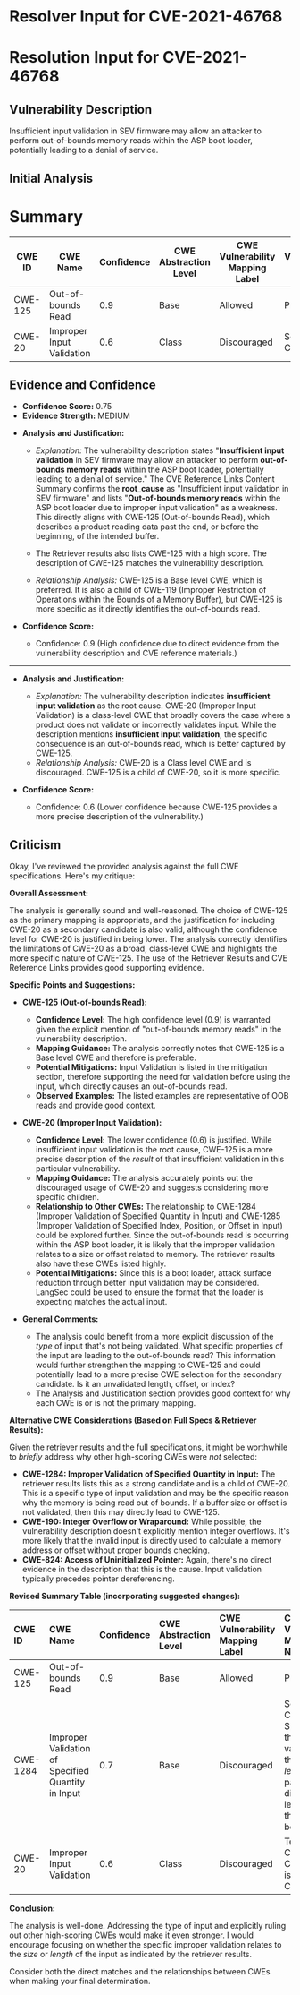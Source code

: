 # Resolver Input for CVE-2021-46768

# Resolution Input for CVE-2021-46768

## Vulnerability Description
Insufficient input validation in SEV firmware may allow an attacker to perform out-of-bounds memory reads within the ASP boot loader, potentially leading to a denial of service.

## Initial Analysis
# Summary
| CWE ID | CWE Name | Confidence | CWE Abstraction Level | CWE Vulnerability Mapping Label | CWE-Vulnerability Mapping Notes |
|---|---|---|---|---|---|
| CWE-125 | Out-of-bounds Read | 0.9 | Base | Allowed | Primary CWE |
| CWE-20 | Improper Input Validation | 0.6 | Class | Discouraged | Secondary Candidate |

## Evidence and Confidence

*   **Confidence Score:** 0.75
*   **Evidence Strength:** MEDIUM

- **Analysis and Justification:**  
  - *Explanation:* The vulnerability description states "**Insufficient input validation** in SEV firmware may allow an attacker to perform **out-of-bounds memory reads** within the ASP boot loader, potentially leading to a denial of service." The CVE Reference Links Content Summary confirms the **root_cause** as "Insufficient input validation in SEV firmware" and lists "**Out-of-bounds memory reads** within the ASP boot loader due to improper input validation" as a weakness. This directly aligns with CWE-125 (Out-of-bounds Read), which describes a product reading data past the end, or before the beginning, of the intended buffer.
  - The Retriever results also lists CWE-125 with a high score. The description of CWE-125 matches the vulnerability description.

  - *Relationship Analysis:* CWE-125 is a Base level CWE, which is preferred. It is also a child of CWE-119 (Improper Restriction of Operations within the Bounds of a Memory Buffer), but CWE-125 is more specific as it directly identifies the out-of-bounds read.

- **Confidence Score:**  
  - Confidence: 0.9 (High confidence due to direct evidence from the vulnerability description and CVE reference materials.)

---
- **Analysis and Justification:**  
  - *Explanation:* The vulnerability description indicates **insufficient input validation** as the root cause. CWE-20 (Improper Input Validation) is a class-level CWE that broadly covers the case where a product does not validate or incorrectly validates input. While the description mentions **insufficient input validation**, the specific consequence is an out-of-bounds read, which is better captured by CWE-125.
  - *Relationship Analysis:* CWE-20 is a Class level CWE and is discouraged. CWE-125 is a child of CWE-20, so it is more specific.

- **Confidence Score:**
  - Confidence: 0.6 (Lower confidence because CWE-125 provides a more precise description of the vulnerability.)

## Criticism
Okay, I've reviewed the provided analysis against the full CWE specifications. Here's my critique:

**Overall Assessment:**

The analysis is generally sound and well-reasoned. The choice of CWE-125 as the primary mapping is appropriate, and the justification for including CWE-20 as a secondary candidate is also valid, although the confidence level for CWE-20 is justified in being lower. The analysis correctly identifies the limitations of CWE-20 as a broad, class-level CWE and highlights the more specific nature of CWE-125. The use of the Retriever Results and CVE Reference Links provides good supporting evidence.

**Specific Points and Suggestions:**

*   **CWE-125 (Out-of-bounds Read):**
    *   **Confidence Level:** The high confidence level (0.9) is warranted given the explicit mention of "out-of-bounds memory reads" in the vulnerability description.
    *   **Mapping Guidance:** The analysis correctly notes that CWE-125 is a Base level CWE and therefore is preferable.
    *   **Potential Mitigations:** Input Validation is listed in the mitigation section, therefore supporting the need for validation before using the input, which directly causes an out-of-bounds read.
    *   **Observed Examples:** The listed examples are representative of OOB reads and provide good context.
*   **CWE-20 (Improper Input Validation):**
    *   **Confidence Level:** The lower confidence (0.6) is justified. While insufficient input validation is the root cause, CWE-125 is a more precise description of the *result* of that insufficient validation in this particular vulnerability.
    *   **Mapping Guidance:** The analysis accurately points out the discouraged usage of CWE-20 and suggests considering more specific children.
    *   **Relationship to Other CWEs:** The relationship to CWE-1284 (Improper Validation of Specified Quantity in Input) and CWE-1285 (Improper Validation of Specified Index, Position, or Offset in Input) could be explored further.  Since the out-of-bounds read is occurring within the ASP boot loader, it is likely that the improper validation relates to a size or offset related to memory. The retriever results also have these CWEs listed highly.
    *   **Potential Mitigations:** Since this is a boot loader, attack surface reduction through better input validation may be considered. LangSec could be used to ensure the format that the loader is expecting matches the actual input.

*   **General Comments:**

    *   The analysis could benefit from a more explicit discussion of the *type* of input that's not being validated. What specific properties of the input are leading to the out-of-bounds read? This information would further strengthen the mapping to CWE-125 and could potentially lead to a more precise CWE selection for the secondary candidate. Is it an unvalidated length, offset, or index?
    *   The Analysis and Justification section provides good context for why each CWE is or is not the primary mapping.

**Alternative CWE Considerations (Based on Full Specs & Retriever Results):**

Given the retriever results and the full specifications, it might be worthwhile to *briefly* address why other high-scoring CWEs were *not* selected:

*   **CWE-1284: Improper Validation of Specified Quantity in Input:** The retriever results lists this as a strong candidate and is a child of CWE-20. This is a specific type of input validation and may be the specific reason why the memory is being read out of bounds. If a buffer size or offset is not validated, then this may directly lead to CWE-125.
*   **CWE-190: Integer Overflow or Wraparound:** While possible, the vulnerability description doesn't explicitly mention integer overflows. It's more likely that the invalid input is directly used to calculate a memory address or offset without proper bounds checking.
*   **CWE-824: Access of Uninitialized Pointer:** Again, there's no direct evidence in the description that this is the cause. Input validation typically precedes pointer dereferencing.

**Revised Summary Table (incorporating suggested changes):**

| CWE ID  | CWE Name                       | Confidence | CWE Abstraction Level | CWE Vulnerability Mapping Label | CWE-Vulnerability Mapping Notes                                                                                                                                                                                                                                                                                                                                                                                                         |
| :------ | :----------------------------- | :--------- | :-------------------- | :------------------------------ | :------------------------------------------------------------------------------------------------------------------------------------------------------------------------------------------------------------------------------------------------------------------------------------------------------------------------------------------------------------------------------------------------------------------------------------- |
| CWE-125 | Out-of-bounds Read             | 0.9        | Base                  | Allowed                         | Primary CWE                                                                                                                                                                                                                                                                                                                                                                                                                            |
| CWE-1284 | Improper Validation of Specified Quantity in Input | 0.7        | Base                  | Discouraged                         | Secondary Candidate - Specifically, the lack of validation of the *size* or *length* parameter is directly leading to the out-of-bounds read.                                                                                                                                                                                              |
| CWE-20  | Improper Input Validation         | 0.6        | Class                 | Discouraged                         | Tertiary Candidate - CWE-1284 is a child of CWE-20.                                                                                                                                                                                                                                                                                                            |

**Conclusion:**

The analysis is well-done. Addressing the type of input and explicitly ruling out other high-scoring CWEs would make it even stronger. I would encourage focusing on whether the specific improper validation relates to the *size* or *length* of the input as indicated by the retriever results.

Consider both the direct matches and the relationships between CWEs
when making your final determination.
        